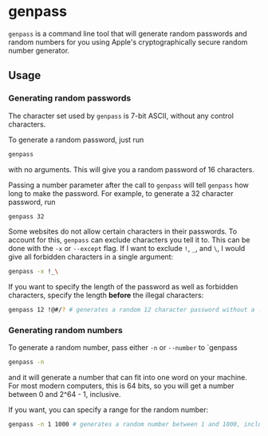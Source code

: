 # genpass

`genpass` is a command line tool that will generate random passwords and random numbers for you using Apple's cryptographically secure random number generator.

## Usage

### Generating random passwords

The character set used by `genpass` is 7-bit ASCII, without any control characters.

To generate a random password, just run

```bash
genpass
```

with no arguments. This will give you a random password of 16 characters.

Passing a number parameter after the call to `genpass` will tell `genpass` how long to make the password. For example, to generate a 32 character password, run

```bash
genpass 32
```

Some websites do not allow certain characters in their passwords. To account for this, `genpass` can exclude characters you tell it to. This can be done with the `-x` or `--except` flag.
If I want to exclude `!`, `_`, and `\`, I would give all forbidden characters in a single argument:

```bash
genpass -x !_\
```

If you want to specify the length of the password as well as forbidden characters, specify the length **before** the illegal characters:

```bash
genpass 12 !@#/? # generates a random 12 character password without a !, @, #, /, or ? in it.
```

### Generating random numbers 

To generate a random number, pass either `-n` or `--number` to `genpass

```bash
genpass -n
```

and it will generate a number that can fit into one word on your machine. For most modern computers, this is 64 bits, so you will get a number between 0 and 2^64 - 1, inclusive.

If you want, you can specify a range for the random number:

```bash
genpass -n 1 1000 # generates a random number between 1 and 1000, inclusive
```

